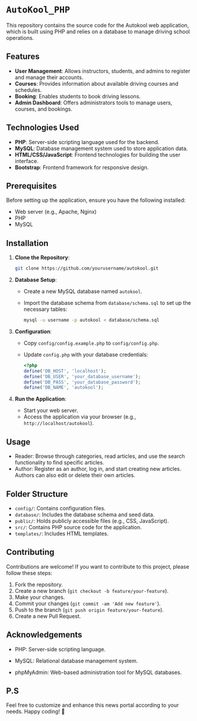 # `AutoKool_PHP`

This repository contains the source code for the Autokool web application, which is built using PHP and relies on a database to manage driving school operations.

## Features

- **User Management**: Allows instructors, students, and admins to register and manage their accounts.
- **Courses**: Provides information about available driving courses and schedules.
- **Booking**: Enables students to book driving lessons.
- **Admin Dashboard**: Offers administrators tools to manage users, courses, and bookings.

## Technologies Used

- **PHP**: Server-side scripting language used for the backend.
- **MySQL**: Database management system used to store application data.
- **HTML/CSS/JavaScript**: Frontend technologies for building the user interface.
- **Bootstrap**: Frontend framework for responsive design.

## Prerequisites

Before setting up the application, ensure you have the following installed:

- Web server (e.g., Apache, Nginx)
- PHP
- MySQL

## Installation

1. **Clone the Repository**:

   ```bash
   git clone https://github.com/yourusername/autokool.git
   ```

2. **Database Setup**:

   - Create a new MySQL database named `autokool`.
   - Import the database schema from `database/schema.sql` to set up the necessary tables:

     ```bash
     mysql -u username -p autokool < database/schema.sql
     ```

3. **Configuration**:

   - Copy `config/config.example.php` to `config/config.php`.
   - Update `config.php` with your database credentials:

     ```php
     <?php
     define('DB_HOST', 'localhost');
     define('DB_USER', 'your_database_username');
     define('DB_PASS', 'your_database_password');
     define('DB_NAME', 'autokool');
     ```

4. **Run the Application**:

   - Start your web server.
   - Access the application via your browser (e.g., `http://localhost/autokool`).
  
## Usage

- Reader: Browse through categories, read articles, and use the search functionality to find specific articles.
- Author: Register as an author, log in, and start creating new articles. Authors can also edit or delete their own articles.

## Folder Structure

- `config/`: Contains configuration files.
- `database/`: Includes the database schema and seed data.
- `public/`: Holds publicly accessible files (e.g., CSS, JavaScript).
- `src/`: Contains PHP source code for the application.
- `templates/`: Includes HTML templates.

## Contributing

Contributions are welcome! If you want to contribute to this project, please follow these steps:

1. Fork the repository.
2. Create a new branch (`git checkout -b feature/your-feature`).
3. Make your changes.
4. Commit your changes (`git commit -am 'Add new feature'`).
5. Push to the branch (`git push origin feature/your-feature`).
6. Create a new Pull Request.

## Acknowledgements

- PHP: Server-side scripting language.

- MySQL: Relational database management system.

- phpMyAdmin: Web-based administration tool for MySQL databases.

## **P.S**
Feel free to customize and enhance this news portal according to your needs. Happy coding! 🚀

